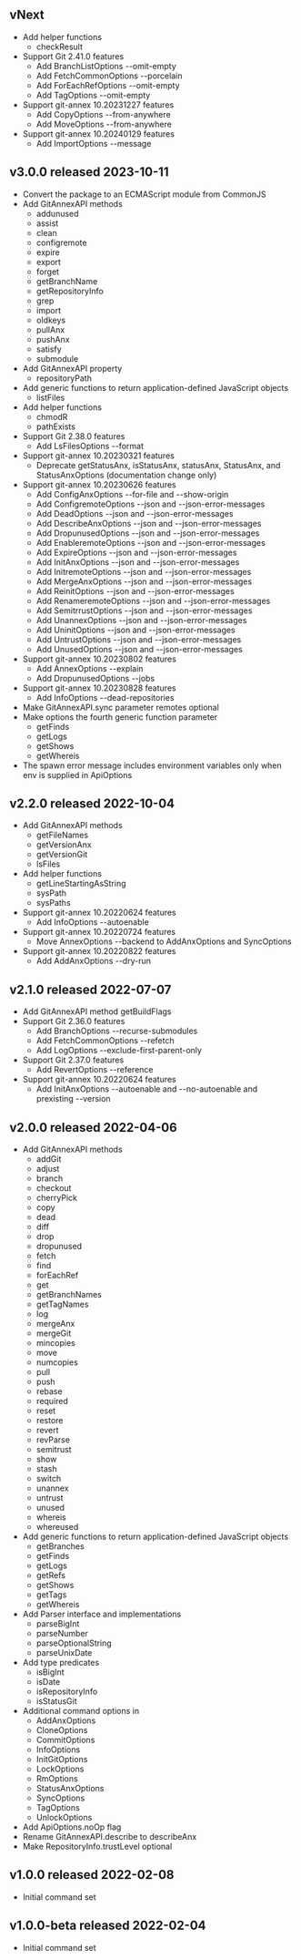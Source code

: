 ## vNext
* Add helper functions
    * checkResult
* Support Git 2.41.0 features
    * Add BranchListOptions --omit-empty
    * Add FetchCommonOptions --porcelain
    * Add ForEachRefOptions --omit-empty
    * Add TagOptions --omit-empty
* Support git-annex 10.20231227 features
    * Add CopyOptions --from-anywhere
    * Add MoveOptions --from-anywhere
* Support git-annex 10.20240129 features
    * Add ImportOptions --message

## v3.0.0 released 2023-10-11
* Convert the package to an ECMAScript module from CommonJS
* Add GitAnnexAPI methods
    * addunused
    * assist
    * clean
    * configremote
    * expire
    * export
    * forget
    * getBranchName
    * getRepositoryInfo
    * grep
    * import
    * oldkeys
    * pullAnx
    * pushAnx
    * satisfy
    * submodule
* Add GitAnnexAPI property
    * repositoryPath
* Add generic functions to return application-defined JavaScript objects
    * listFiles
* Add helper functions
    * chmodR
    * pathExists
* Support Git 2.38.0 features
    * Add LsFilesOptions --format
* Support git-annex 10.20230321 features
    * Deprecate getStatusAnx, isStatusAnx, statusAnx, StatusAnx, and StatusAnxOptions (documentation change only)
* Support git-annex 10.20230626 features
    * Add ConfigAnxOptions --for-file and --show-origin
    * Add ConfigremoteOptions --json and --json-error-messages
    * Add DeadOptions --json and --json-error-messages
    * Add DescribeAnxOptions --json and --json-error-messages
    * Add DropunusedOptions --json and --json-error-messages
    * Add EnableremoteOptions --json and --json-error-messages
    * Add ExpireOptions --json and --json-error-messages
    * Add InitAnxOptions --json and --json-error-messages
    * Add InitremoteOptions --json and --json-error-messages
    * Add MergeAnxOptions --json and --json-error-messages
    * Add ReinitOptions --json and --json-error-messages
    * Add RenameremoteOptions --json and --json-error-messages
    * Add SemitrrustOptions --json and --json-error-messages
    * Add UnannexOptions --json and --json-error-messages
    * Add UninitOptions --json and --json-error-messages
    * Add UntrustOptions --json and --json-error-messages
    * Add UnusedOptions --json and --json-error-messages
* Support git-annex 10.20230802 features
    * Add AnnexOptions --explain
    * Add DropunusedOptions --jobs
* Support git-annex 10.20230828 features
    * Add InfoOptions --dead-repositories
* Make GitAnnexAPI.sync parameter remotes optional
* Make options the fourth generic function parameter
    * getFinds
    * getLogs
    * getShows
    * getWhereis
* The spawn error message includes environment variables only when env is supplied in ApiOptions

## v2.2.0 released 2022-10-04
* Add GitAnnexAPI methods
    * getFileNames
    * getVersionAnx
    * getVersionGit
    * lsFiles
* Add helper functions
    * getLineStartingAsString
    * sysPath
    * sysPaths
* Support git-annex 10.20220624 features
    * Add InfoOptions --autoenable
* Support git-annex 10.20220724 features
    * Move AnnexOptions --backend to AddAnxOptions and SyncOptions
* Support git-annex 10.20220822 features
    * Add AddAnxOptions --dry-run

## v2.1.0 released 2022-07-07
* Add GitAnnexAPI method getBuildFlags
* Support Git 2.36.0 features
    * Add BranchOptions --recurse-submodules
    * Add FetchCommonOptions --refetch
    * Add LogOptions --exclude-first-parent-only
* Support Git 2.37.0 features
    * Add RevertOptions --reference
* Support git-annex 10.20220624 features
    * Add InitAnxOptions --autoenable and --no-autoenable and prexisting --version

## v2.0.0 released 2022-04-06
* Add GitAnnexAPI methods
    * addGit
    * adjust
    * branch
    * checkout
    * cherryPick
    * copy
    * dead
    * diff
    * drop
    * dropunused
    * fetch
    * find
    * forEachRef
    * get
    * getBranchNames
    * getTagNames
    * log
    * mergeAnx
    * mergeGit
    * mincopies
    * move
    * numcopies
    * pull
    * push
    * rebase
    * required
    * reset
    * restore
    * revert
    * revParse
    * semitrust
    * show
    * stash
    * switch
    * unannex
    * untrust
    * unused
    * whereis
    * whereused
* Add generic functions to return application-defined JavaScript objects
    * getBranches
    * getFinds
    * getLogs
    * getRefs
    * getShows
    * getTags
    * getWhereis
* Add Parser interface and implementations
    * parseBigInt
    * parseNumber
    * parseOptionalString
    * parseUnixDate
* Add type predicates
    * isBigInt
    * isDate
    * isRepositoryInfo
    * isStatusGit
* Additional command options in
    * AddAnxOptions
    * CloneOptions
    * CommitOptions
    * InfoOptions
    * InitGitOptions
    * LockOptions
    * RmOptions
    * StatusAnxOptions
    * SyncOptions
    * TagOptions
    * UnlockOptions
* Add ApiOptions.noOp flag
* Rename GitAnnexAPI.describe to describeAnx
* Make RepositoryInfo.trustLevel optional

## v1.0.0 released 2022-02-08
* Initial command set

## v1.0.0-beta released 2022-02-04
* Initial command set
